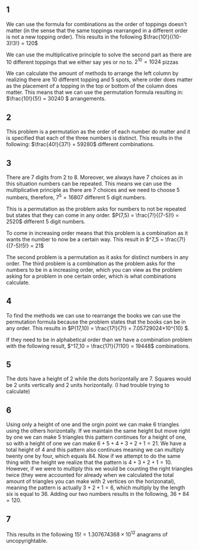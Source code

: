 ## 1
We can use the formula for combinations as the order of toppings doesn't matter (in the sense that the same toppings rearranged in a different order is not a new topping order). This results in the following $\frac{10!}{(10-3)!3!} = 120$

We can use the multiplicative principle to solve the second part as there are 10 different toppings that we either say yes or no to. $2^10 = 1024$ pizzas

We can calculate the amount of methods to arrange the left column by realizing there are 10 different topping and 5 spots, where order does matter as the placement of a topping in the top or bottom of the column does matter. This means that we can use the permutation formula resulting in: $\frac{10!}{5!} = 30240 $ arrangements.

## 2
This problem is a permutation as the order of each number do matter and it is specified that each of the three numbers is distinct. This results in the following: $\frac{40!}{37!} = 59280$ different combinations.

## 3
There are 7 digits from 2 to 8. Moreover, we always have 7 choices as in this situation numbers can be repeated. This means we can use the multiplicative principle as there are 7 choices and we need to choose 5 numbers, therefore, $7^5 = 16807$ different 5 digit numbers.

This is a permutation as the problem asks for numbers to not be repeated but states that they can come in any order. $P(7,5) = \frac{7!}{(7-5)!} = 2520$ different 5 digit numbers. 

To come in increasing order  means that this problem is a combination as it wants the number to now be a certain way. This result in $^7_5 = \frac{7!}{(7-5)!5!} = 21$

The second problem is a permutation as it asks for distinct numbers in any order. The third problem is a combination as the problem asks for the numbers to be in a increasing order, which you can view as the problem asking for a problem in one certain order, which is what combinations calculate.

## 4
To find the methods we can use to rearrange the books we can use the permutation formula because the problem states that the books can be in any order. This results in $P(17,10) = \frac{17!}{7!} = 7.05729024×10^{10} $.

If they need to be in alphabetical order than we have a combination problem with the following result, $^17_10 = \frac{17!}{7!10!} = 19448$ combinations.

## 5 
The dots have a height of 2 while the dots horizontally are 7. Squares would be 2 units vertically and 2 units horizontally. (I had trouble trying to calculate)

## 6 
Using only a height of one and the orgin point we can make 6 triangles using the others horizontally. If we maintain the same height but move right by one we can make 5 triangles this pattern continues for a height of one, so with a height of one we can make $6+5+4+3+2+1 = 21$. We have a total height of 4 and this pattern also continues meaning we can multiply twenty one by four, which equals $84$. Now if we attempt to do the same thing with the height we realize that the pattern is $4 + 3 + 2 + 1 = 10$. However, if we were to multiply this we would be counting the right triangles twice (they were accounted for already when we calculated the total amount of triangles you can make with 2 vertices on the horizonatal), meaning the pattern is actually $3+2+1 = 6$, which multiply by the length six is equal to $36$. Adding our two numbers results in the following, $36+84 = 120$.

## 7 
This results in the following $15! = 1.307674368×10^12$ anagrams of uncopyrightable. 